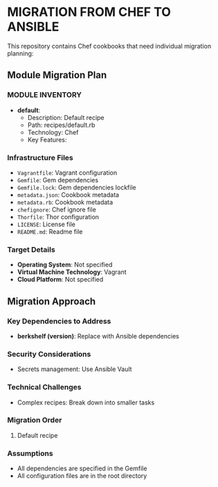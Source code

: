 # MIGRATION FROM CHEF TO ANSIBLE

This repository contains Chef cookbooks that need individual migration planning:

## Module Migration Plan

### MODULE INVENTORY
- **default**:
    - Description: Default recipe
    - Path: recipes/default.rb
    - Technology: Chef
    - Key Features: 

### Infrastructure Files
- `Vagrantfile`: Vagrant configuration
- `Gemfile`: Gem dependencies
- `Gemfile.lock`: Gem dependencies lockfile
- `metadata.json`: Cookbook metadata
- `metadata.rb`: Cookbook metadata
- `chefignore`: Chef ignore file
- `Thorfile`: Thor configuration
- `LICENSE`: License file
- `README.md`: Readme file

### Target Details
- **Operating System**: Not specified
- **Virtual Machine Technology**: Vagrant
- **Cloud Platform**: Not specified

## Migration Approach

### Key Dependencies to Address
- **berkshelf (version)**: Replace with Ansible dependencies

### Security Considerations
- Secrets management: Use Ansible Vault

### Technical Challenges
- Complex recipes: Break down into smaller tasks

### Migration Order
1. Default recipe

### Assumptions
- All dependencies are specified in the Gemfile
- All configuration files are in the root directory